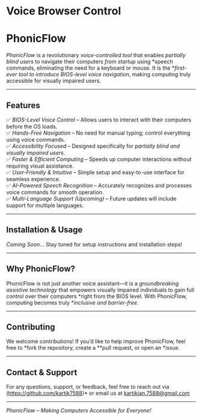 ﻿# Voice Browser Control
#  PhonicFlow

*PhonicFlow* is a revolutionary *voice-controlled tool* that enables *partially blind users* to navigate their computers *from startup* using *speech commands, eliminating the need for a keyboard or mouse. It is the **first-ever tool to introduce BIOS-level voice navigation*, making computing truly accessible for visually impaired users.

---

##  Features

✅ *BIOS-Level Voice Control* – Allows users to interact with their computers before the OS loads.  
✅ *Hands-Free Navigation* – No need for manual typing; control everything using voice commands.  
✅ *Accessibility Focused* – Designed specifically for *partially blind and visually impaired users*.  
✅ *Faster & Efficient Computing* – Speeds up computer interactions without requiring visual assistance.  
✅ *User-Friendly & Intuitive* – Simple setup and easy-to-use interface for seamless experience.  
✅ *AI-Powered Speech Recognition* – Accurately recognizes and processes voice commands for smooth operation.  
✅ *Multi-Language Support (Upcoming)* – Future updates will include support for multiple languages.  

---

##  Installation & Usage

 *Coming Soon...* Stay tuned for setup instructions and installation steps!

---

##  Why PhonicFlow?
PhonicFlow is not just another voice assistant—it is a *groundbreaking assistive technology* that empowers visually impaired individuals to gain full control over their computers *right from the BIOS level. With PhonicFlow, computing becomes truly **inclusive and barrier-free*. 

---

##  Contributing
We welcome contributions! If you’d like to help improve PhonicFlow, feel free to *fork the repository, create a **pull request, or open an **issue*.

---

##  Contact & Support
For any questions, support, or feedback, feel free to reach out via (https://github.com/kartik7588)* or email us at kartikjan.7588@gmail.com

---

 *PhonicFlow – Making Computers Accessible for Everyone!* 
